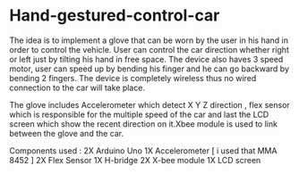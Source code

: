 # Hand-gestured-control-car
The idea is to implement a glove that can be worn by the user in his hand in order to control the vehicle. User can control the 
car direction whether right or left just by tilting his hand in free space. The device also haves 3 speed motor, user can speed 
up by bending his finger and he can go backward by bending 2 fingers. The device is completely wireless thus no wired connection 
to the car will take place.

The glove includes Accelerometer which detect X Y Z direction , flex sensor which is responsible for the multiple speed of the 
car and last the LCD screen which show the recent direction on it.Xbee module is used to link between the glove and the car.


Components used :
2X Arduino Uno 
1X Accelerometer  [ i used that MMA 8452 ]
2X Flex Sensor 
1X H-bridge 
2X X-bee module 
1X LCD screen 
